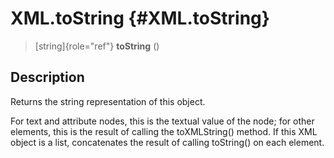 XML.toString {#XML.toString}
============

> [string]{role="ref"} **toString** ()

Description
-----------

Returns the string representation of this object.

For text and attribute nodes, this is the textual value of the node; for
other elements, this is the result of calling the toXMLString() method.
If this XML object is a list, concatenates the result of calling
toString() on each element.
